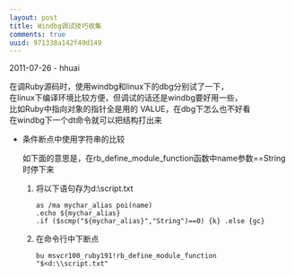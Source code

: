 ```yaml
---
layout: post
title: Windbg调试技巧收集
comments: true
uuid: 971338a142f49d149
---
```


<p class="meta">2011-07-26 - hhuai</p>

在调Ruby源码时，使用windbg和linux下的dbg分别试了一下，     
在linux下编译环境比较方便，但调试的话还是windbg要好用一些，       
比如Ruby中指向对象的指针全是用的 VALUE，在dbg下怎么也不好看       
在windbg下一个dt命令就可以把结构打出来

* 条件断点中使用字符串的比较

  如下面的意思是，在rb_define_module_function函数中name参数==String时停下来

  1. 将以下语句存为d:\script.txt
  
         as /ma mychar_alias poi(name)
         .echo ${mychar_alias}
         .if ($scmp("${mychar_alias}","String")==0) {k} .else {gc}
  
  2. 在命令行中下断点
      
         bu msvcr100_ruby191!rb_define_module_function  "$<d:\\script.txt"